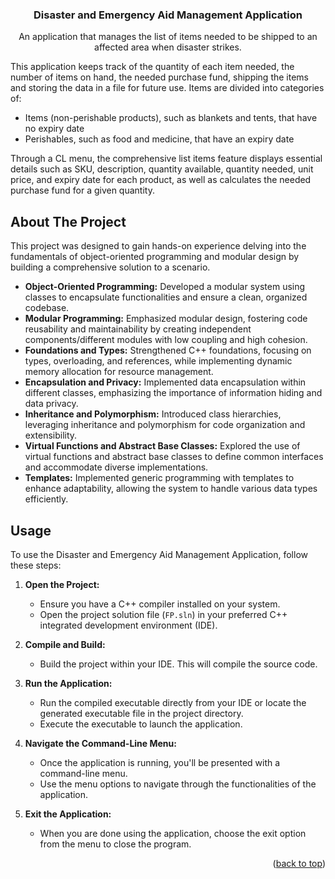 <div align="center">
<h3 align="center">Disaster and Emergency Aid Management Application</h3>
  <p>
    An application that manages the list of items needed to be shipped to an affected area when disaster strikes. 
  </p>
</div>

<p>
This application keeps track of the quantity of each item needed, the number of items on hand, the needed purchase fund, shipping the items and storing the data in a file for future use. Items are divided into categories of:

- Items (non-perishable products), such as blankets and tents, that have no expiry date
- Perishables, such as food and medicine, that have an expiry date

Through a CL menu, the comprehensive list items feature displays essential details such as SKU, description, quantity available, quantity needed, unit price, and expiry date for each product, as well as calculates the needed purchase fund for a given quantity.
</p>
  
<!-- ABOUT THE PROJECT -->
## About The Project
This project was designed to gain hands-on experience delving into the fundamentals of object-oriented programming and modular design by building a comprehensive solution to a scenario.

- **Object-Oriented Programming:** Developed a modular system using classes to encapsulate functionalities and ensure a clean, organized codebase.
- **Modular Programming:** Emphasized modular design, fostering code reusability and maintainability by creating independent components/different modules with low coupling and high cohesion.
- **Foundations and Types:** Strengthened C++ foundations, focusing on types, overloading, and references, while implementing dynamic memory allocation for resource management.
- **Encapsulation and Privacy:** Implemented data encapsulation within different classes, emphasizing the importance of information hiding and data privacy.
- **Inheritance and Polymorphism:** Introduced class hierarchies, leveraging inheritance and polymorphism for code organization and extensibility.
- **Virtual Functions and Abstract Base Classes:** Explored the use of virtual functions and abstract base classes to define common interfaces and accommodate diverse implementations.
- **Templates:** Implemented generic programming with templates to enhance adaptability, allowing the system to handle various data types efficiently.

## Usage

To use the Disaster and Emergency Aid Management Application, follow these steps:

1. **Open the Project:**
   - Ensure you have a C++ compiler installed on your system.
   - Open the project solution file (`FP.sln`) in your preferred C++ integrated development environment (IDE).

2. **Compile and Build:**
   - Build the project within your IDE. This will compile the source code.

3. **Run the Application:**
   - Run the compiled executable directly from your IDE or locate the generated executable file in the project directory.
   - Execute the executable to launch the application.

4. **Navigate the Command-Line Menu:**
   - Once the application is running, you'll be presented with a command-line menu.
   - Use the menu options to navigate through the functionalities of the application.

5. **Exit the Application:**
   - When you are done using the application, choose the exit option from the menu to close the program.

<p align="right">(<a href="#readme-top">back to top</a>)</p>
